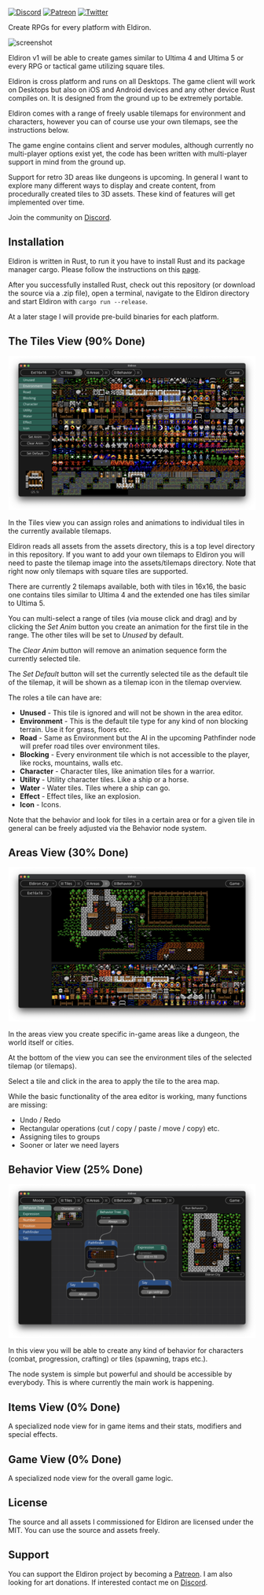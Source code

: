 [![Discord](https://badgen.net/badge/icon/discord?icon=discord&label)](https://discord.gg/ZrNj6baSZU) [![Patreon](https://badgen.net/badge/icon/patreon?icon=patreon&label)](https://patreon.com/eldiron) [![Twitter](https://badgen.net/badge/icon/twitter?icon=twitter&label)](https://twitter.com/MarkusMoenig)



Create RPGs for every platform with Eldiron.

![screenshot](moody_goes_raiding_2.gif)

Eldiron v1 will be able to create games similar to Ultima 4 and Ultima 5 or every RPG or tactical game utilizing square tiles.

Eldiron is cross platform and runs on all Desktops. The game client will work on Desktops but also on iOS and Android devices and any other device Rust compiles on. It is designed from the ground up to be extremely portable.

Eldiron comes with a range of freely usable tilemaps for environment and characters, however you can of course use your own tilemaps, see the instructions below.

The game engine contains client and server modules, although currently no multi-player options exist yet, the code has been written with multi-player support in mind from the ground up.

Support for retro 3D areas like dungeons is upcoming. In general I want to explore many different ways to display and create content, from procedurally created tiles to 3D assets. These kind of features will get implemented over time.

Join the community on [Discord](https://discord.gg/ZrNj6baSZU).

## Installation

Eldiron is written in Rust, to run it you have to install Rust and its package manager cargo. Please follow the instructions on this [page](https://www.rust-lang.org/tools/install).

After you successfully installed Rust, check out this repository (or download the source via a .zip file), open a terminal, navigate to the Eldiron directory and start Eldiron with `cargo run --release`.

At a later stage I will provide pre-build binaries for each platform.

## The Tiles View (90% Done)

![tiles_screenshot](tiles.png)

In the Tiles view you can assign roles and animations to individual tiles in the currently available tilemaps.

Eldiron reads all assets from the assets directory, this is a top level directory in this repository. If you want to add your own tilemaps to Eldiron you will need to paste the tilemap image into the assets/tilemaps directory. Note that right now only tilemaps with square tiles are supported.

There are currently 2 tilemaps available, both with tiles in 16x16, the basic one contains tiles similar to Ultima 4 and the extended one has tiles similar to Ultima 5.

You can multi-select a range of tiles (via mouse click and drag) and by clicking the *Set Anim* button you create an animation for the first tile in the range. The other tiles will be set to *Unused* by default.

The *Clear Anim* button will remove an animation sequence form the currently selected tile.

The *Set Default* button will set the currently selected tile as the default tile of the tilemap, it will be shown as a tilemap icon in the tilemap overview.

The roles a tile can have are:

* **Unused** - This tile is ignored and will not be shown in the area editor.
* **Environment** - This is the default tile type for any kind of non blocking terrain. Use it for grass, floors etc.
* **Road** - Same as Environment but the AI in the upcoming Pathfinder node will prefer road tiles over environment tiles.
* **Blocking** - Every environment tile which is not accessible to the player, like rocks, mountains, walls etc.
* **Character** - Character tiles, like animation tiles for a warrior.
* **Utility** - Utility character tiles. Like a ship or a horse.
* **Water** - Water tiles. Tiles where a ship can go.
* **Effect** - Effect tiles, like an explosion.
* **Icon** - Icons.

Note that the behavior and look for tiles in a certain area or for a given tile in general can be freely adjusted via the Behavior node system.

## Areas View (30% Done)

![areas_screenshot](screen.png)

In the areas view you create specific in-game areas like a dungeon, the world itself or cities.

At the bottom of the view you can see the environment tiles of the selected tilemap (or tilemaps).

Select a tile and click in the area to apply the tile to the area map.

While the basic functionality of the area editor is working, many functions are missing:

* Undo / Redo
* Rectangular operations (cut / copy / paste / move / copy) etc.
* Assigning tiles to groups
* Sooner or later we need layers

## Behavior View (25% Done)

![behavior_screenshot](behavior.png)

In this view you will be able to create any kind of behavior for characters (combat, progression, crafting) or tiles (spawning, traps etc.).

The node system is simple but powerful and should be accessible by everybody. This is where currently the main work is happening.

## Items View (0% Done)

A specialized node view for in game items and their stats, modifiers and special effects.

## Game View (0% Done)

A specialized node view for the overall game logic.

## License

The source and all assets I commissioned for Eldiron are licensed under the MIT. You can use the source and assets freely.

## Support

You can support the Eldiron project by becoming a [Patreon](https://patreon.com/eldiron). I am also looking for art donations. If interested contact me on [Discord](https://discord.gg/ZrNj6baSZU).
